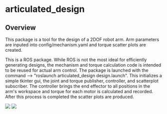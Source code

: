 # articulated_design

## Overview
This package is a tool for the design of a 2DOF robot arm. Arm parameters are inputed into config/mechanism.yaml and
torque scatter plots are created. 

This is a ROS package. While ROS is not the most ideal for efficiently generating designs, the mechanism and torque calculation code is intended to be reused for actual arm control. The package is launched with the command --> "roslaunch articulated_design design.launch". This initializes a simple tkinter gui, the joint and torque publisher, controller, and scatterplot subscriber. The controller brings the end effector to all positions in the arm's workspace and torque for each motor is calculated and recorded. After this process is completed the scatter plots are produced.  

![](https://github.com/cdimoush/articulated_design/master/src/design/output0/scatter.png)
![](https://github.com/cdimoush/articulated_design/master/images/sample_gui.png)


